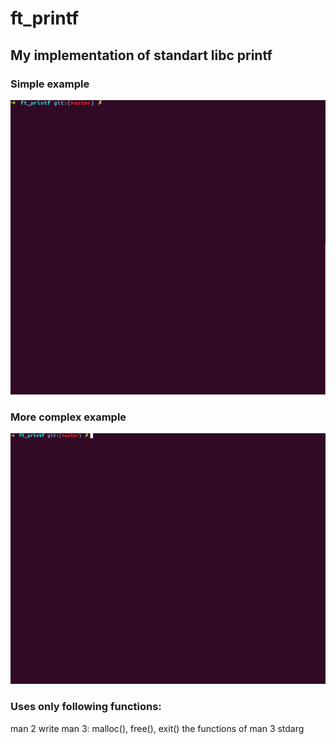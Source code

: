 # ft_printf
## My implementation of standart libc printf

### Simple example
![](https://raw.githubusercontent.com/vukolka/ft_printf/master/gif_printf.gif)
### More complex example
![](https://raw.githubusercontent.com/vukolka/ft_printf/master/more_complex_printf.gif)

### Uses only following functions:
man 2 write
man 3:
malloc(), free(), exit()
the functions of man 3 stdarg

